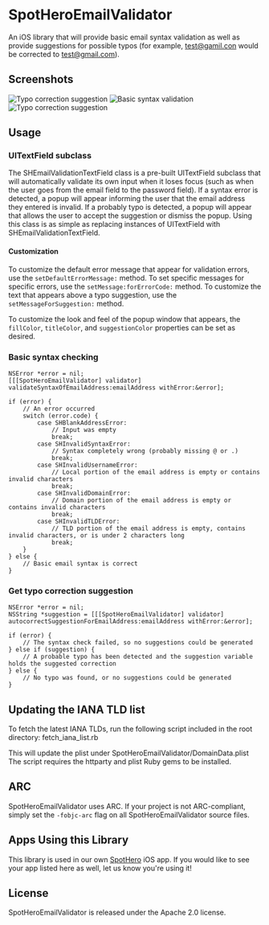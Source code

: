 # SpotHeroEmailValidator

An iOS library that will provide basic email syntax validation as well as provide suggestions for possible typos (for example, test@gamil.con would be corrected to test@gmail.com).

## Screenshots
![Typo correction suggestion](Screenshots/Screenshot%201.png "Typo correction suggestion")
![Basic syntax validation](Screenshots/Screenshot%202.png "Basic syntax validation")
![Typo correction suggestion](Screenshots/Screenshot%203.png "Typo correction suggestion")

## Usage
### UITextField subclass
The SHEmailValidationTextField class is a pre-built UITextField subclass that will automatically validate its own input when it loses focus (such as when the user goes from the email field to the password field).  If a syntax error is detected, a popup will appear informing the user that the email address they entered is invalid.  If a probably typo is detected, a popup will appear that allows the user to accept the suggestion or dismiss the popup.  Using this class is as simple as replacing instances of UITextField with SHEmailValidationTextField.

#### Customization
To customize the default error message that appear for validation errors, use the `setDefaultErrorMessage:` method.  To set specific messages for specific errors, use the `setMessage:forErrorCode:` method.  To customize the text that appears above a typo suggestion, use the `setMessageForSuggestion:` method.

To customize the look and feel of the popup window that appears, the `fillColor`, `titleColor`, and `suggestionColor` properties can be set as desired.

### Basic syntax checking
	NSError *error = nil;
	[[[SpotHeroEmailValidator] validator] validateSyntaxOfEmailAddress:emailAddress withError:&error];

	if (error) {
		// An error occurred
		switch (error.code) {
			case SHBlankAddressError:
				// Input was empty
				break;
			case SHInvalidSyntaxError:
				// Syntax completely wrong (probably missing @ or .)
				break;
			case SHInvalidUsernameError:
				// Local portion of the email address is empty or contains invalid characters
				break;
			case SHInvalidDomainError:
				// Domain portion of the email address is empty or contains invalid characters
				break;
			case SHInvalidTLDError:
				// TLD portion of the email address is empty, contains invalid characters, or is under 2 characters long
				break;
		}
	} else {
		// Basic email syntax is correct
	}

### Get typo correction suggestion
	NSError *error = nil;
	NSString *suggestion = [[[SpotHeroEmailValidator] validator] autocorrectSuggestionForEmailAddress:emailAddress withError:&error];

	if (error) {
		// The syntax check failed, so no suggestions could be generated
	} else if (suggestion) {
		// A probable typo has been detected and the suggestion variable holds the suggested correction
	} else {
		// No typo was found, or no suggestions could be generated
	}

## Updating the IANA TLD list
To fetch the latest IANA TLDs, run the following script included in the root directory:
  fetch_iana_list.rb

This will update the plist under SpotHeroEmailValidator/DomainData.plist
The script requires the httparty and plist Ruby gems to be installed.

## ARC
SpotHeroEmailValidator uses ARC. If your project is not ARC-compliant, simply set the `-fobjc-arc` flag on all SpotHeroEmailValidator source files.

## Apps Using this Library
This library is used in our own [SpotHero](https://apps.apple.com/us/app/spothero-find-parking-nearby/id499097243) iOS app. If you would like to see your app listed here as well, let us know you're using it!

## License
SpotHeroEmailValidator is released under the Apache 2.0 license.

